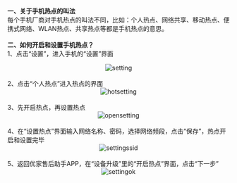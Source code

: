 <b>一、关于手机热点的叫法</b><br>
每个手机厂商对手机热点的叫法不同，比如：个人热点、网络共享、移动热点、便携式网络、WLAN热点、共享热点等都是手机热点的意思。<br><br>
<b>二、如何开启和设置手机热点？</b><br>
1、点击“设置”，进入手机的“设置”界面<br><div align="center">![setting](/hotspotimg/step01.png "setting")</div><br>
2、点击“个人热点”进入热点的界面<br><div align="center">![hotsetting](/hotspotimg/step02.png "hotsetting")</div><br>
3、先开启热点，再设置热点<br><div align="center">![opensetting](/hotspotimg/step03.png "opensetting")</div><br>
4、在“设置热点”界面输入网络名称、密码，选择网络频段，点击“保存”，热点开启和设置完毕<br><div align="center">![settingssid](/hotspotimg/step041uplustest.png "settingssid")</div><br>
5、返回优家售后助手APP，在“设备升级”里的“开启热点”界面，点击“下一步”<br><div align="center">![settingok](/hotspotimg/step051uplustest.png "settingok")</div><br>


